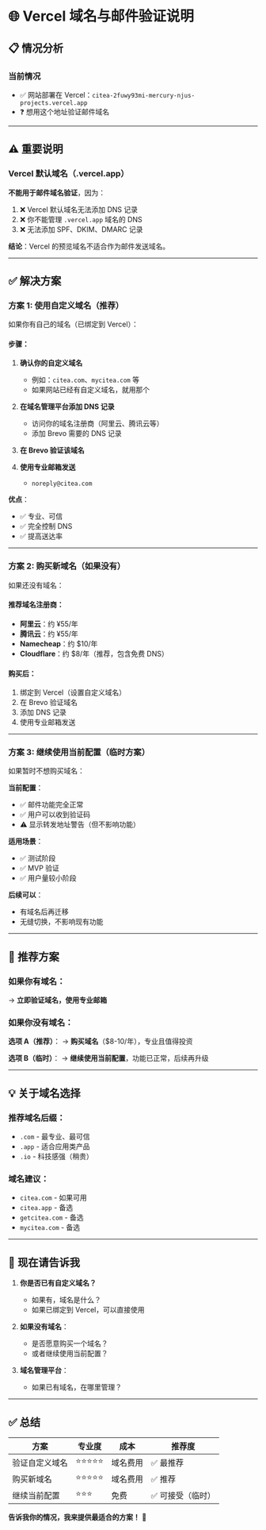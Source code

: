 # 🌐 Vercel 域名与邮件验证说明

## 📋 情况分析

### 当前情况
- ✅ 网站部署在 Vercel：`citea-2fuwy93mi-mercury-njus-projects.vercel.app`
- ❓ 想用这个地址验证邮件域名

---

## ⚠️ 重要说明

### Vercel 默认域名（.vercel.app）

**不能用于邮件域名验证**，因为：
1. ❌ Vercel 默认域名无法添加 DNS 记录
2. ❌ 你不能管理 `.vercel.app` 域名的 DNS
3. ❌ 无法添加 SPF、DKIM、DMARC 记录

**结论**：Vercel 的预览域名不适合作为邮件发送域名。

---

## ✅ 解决方案

### 方案 1: 使用自定义域名（推荐）

如果你有自己的域名（已绑定到 Vercel）：

#### 步骤：
1. **确认你的自定义域名**
   - 例如：`citea.com`、`mycitea.com` 等
   - 如果网站已经有自定义域名，就用那个

2. **在域名管理平台添加 DNS 记录**
   - 访问你的域名注册商（阿里云、腾讯云等）
   - 添加 Brevo 需要的 DNS 记录

3. **在 Brevo 验证该域名**

4. **使用专业邮箱发送**
   - `noreply@citea.com`

**优点**：
- ✅ 专业、可信
- ✅ 完全控制 DNS
- ✅ 提高送达率

---

### 方案 2: 购买新域名（如果没有）

如果还没有域名：

#### 推荐域名注册商：
- **阿里云**：约 ¥55/年
- **腾讯云**：约 ¥55/年
- **Namecheap**：约 $10/年
- **Cloudflare**：约 $8/年（推荐，包含免费 DNS）

#### 购买后：
1. 绑定到 Vercel（设置自定义域名）
2. 在 Brevo 验证域名
3. 添加 DNS 记录
4. 使用专业邮箱发送

---

### 方案 3: 继续使用当前配置（临时方案）

如果暂时不想购买域名：

**当前配置**：
- ✅ 邮件功能完全正常
- ✅ 用户可以收到验证码
- ⚠️ 显示转发地址警告（但不影响功能）

**适用场景**：
- ✅ 测试阶段
- ✅ MVP 验证
- ✅ 用户量较小阶段

**后续可以**：
- 有域名后再迁移
- 无缝切换，不影响现有功能

---

## 🎯 推荐方案

### 如果你有域名：
→ **立即验证域名，使用专业邮箱**

### 如果你没有域名：
**选项 A（推荐）**：
→ **购买域名**（$8-10/年），专业且值得投资

**选项 B（临时）**：
→ **继续使用当前配置**，功能已正常，后续再升级

---

## 💡 关于域名选择

### 推荐域名后缀：
- `.com` - 最专业、最可信
- `.app` - 适合应用类产品
- `.io` - 科技感强（稍贵）

### 域名建议：
- `citea.com` - 如果可用
- `citea.app` - 备选
- `getcitea.com` - 备选
- `mycitea.com` - 备选

---

## 📝 现在请告诉我

1. **你是否已有自定义域名？**
   - 如果有，域名是什么？
   - 如果已绑定到 Vercel，可以直接使用

2. **如果没有域名**：
   - 是否愿意购买一个域名？
   - 或者继续使用当前配置？

3. **域名管理平台**：
   - 如果已有域名，在哪里管理？

---

## ✅ 总结

| 方案 | 专业度 | 成本 | 推荐度 |
|------|--------|------|--------|
| 验证自定义域名 | ⭐⭐⭐⭐⭐ | 域名费用 | ✅ 最推荐 |
| 购买新域名 | ⭐⭐⭐⭐⭐ | 域名费用 | ✅ 推荐 |
| 继续当前配置 | ⭐⭐⭐ | 免费 | ✅ 可接受（临时） |

**告诉我你的情况，我来提供最适合的方案！** 🚀

